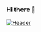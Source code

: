 ### Hi there 👋

[![Header](https://raw.githubusercontent.com/GrzegorzZiemba/<OWNER>/<OWNER>/readme_header.png "Header")](https://lh3.googleusercontent.com/ogw/ADGmqu8j6izprUpBBUsdCA2TRmMX6JOI-bRqUZnsQq-7=s192-c-mo)



<!--
**GrzegorzZiemba/GrzegorzZiemba** is a ✨ _special_ ✨ repository because its `README.md` (this file) appears on your GitHub profile.

Here are some ideas to get you started:

- 🔭 I’m currently working on ...
- 🌱 I’m currently learning ...
- 👯 I’m looking to collaborate on ...
- 🤔 I’m looking for help with ...
- 💬 Ask me about ...
- 📫 How to reach me: ...
- 😄 Pronouns: ...
- ⚡ Fun fact: ...
-->
